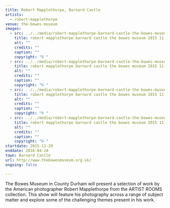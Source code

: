```yaml
---
title: Robert Mapplethorpe, Barnard Castle
artists:
  - robert-mapplethorpe
venue: the-bowes-museum
images:
  - src: ../../media/robert-mapplethorpe-barnard-castle-the-bowes-museum-2015-11-28-0.webp
    title: robert mapplethorpe barnard castle the bowes museum 2015 11 28 0
    alt: ""
    credits: ""
    caption: ""
    copyright: "© "
  - src: ../../media/robert-mapplethorpe-barnard-castle-the-bowes-museum-2015-11-28-1.webp
    title: robert mapplethorpe barnard castle the bowes museum 2015 11 28 1
    alt: ""
    credits: ""
    caption: ""
    copyright: "© "
  - src: ../../media/robert-mapplethorpe-barnard-castle-the-bowes-museum-2015-11-28-2.webp
    title: robert mapplethorpe barnard castle the bowes museum 2015 11 28 2
    alt: ""
    credits: ""
    caption: ""
    copyright: "© "
  - src: ../../media/robert-mapplethorpe-barnard-castle-the-bowes-museum-2015-11-28-3.webp
    title: robert mapplethorpe barnard castle the bowes museum 2015 11 28 3
    alt: ""
    credits: ""
    caption: ""
    copyright: "© "
startdate: 2015-11-28
enddate: 2016-04-24
town: Barnard Castle
url: http://www.thebowesmuseum.org.uk/
ongoing: false

---
```


The Bowes Museum in County Durham will present a selection of work by the American photographer Robert Mapplethorpe from the ARTIST ROOMS collection. This show will feature his photography across a range of subject matter and explore some of the challenging themes present in his work.